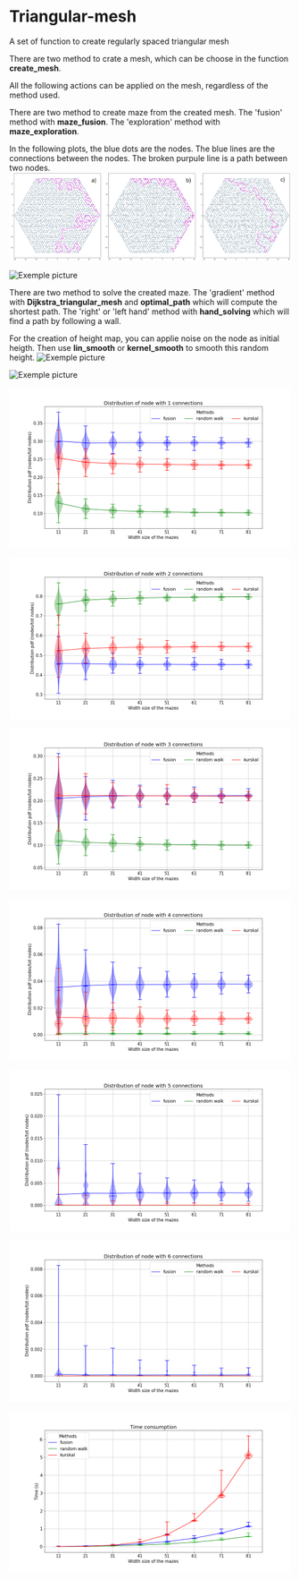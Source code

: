 # Triangular-mesh
A set of function to create regularly spaced triangular mesh

There are two method to crate a mesh, which can be choose in the function **create_mesh**.

All the following actions can be applied on the mesh, regardless of the method used.

There are two method to create maze from the created mesh. The 'fusion' method with **maze_fusion**. The 'exploration' method with **maze_exploration**.

In the following plots, the blue dots are the nodes. The blue lines are the connections between the nodes. The broken purpule line is a path between two nodes.
![Exemple picture](img/circle_methods.png)

![Exemple picture](img/square_methods.png)

There are two method to solve the created maze. The 'gradient' method with **Dijkstra_triangular_mesh** and **optimal_path** which will compute the shortest path. The 'right' or 'left hand' method with **hand_solving** which will find a path by following a wall.


For the creation of height map, you can applie noise on the node as initial heigth. Then use **lin_smooth** or **kernel_smooth** to smooth this random height.
![Exemple picture](img/circle_height.png)

![Exemple picture](img/square_height.png)




![Exemple picture](img/distribution_of_connections_1.png)

![Exemple picture](img/distribution_of_connections_2.png)

![Exemple picture](img/distribution_of_connections_3.png)

![Exemple picture](img/distribution_of_connections_4.png)

![Exemple picture](img/distribution_of_connections_5.png)

![Exemple picture](img/distribution_of_connections_6.png)

![Exemple picture](img/time_contruction_methods.png)
